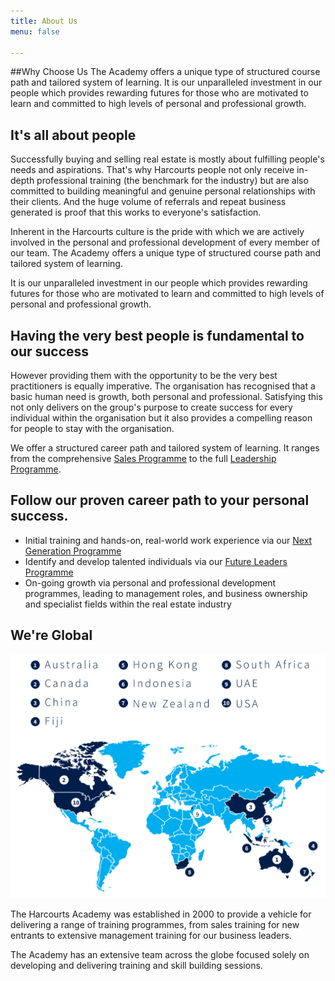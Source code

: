 ```yaml
---
title: About Us
menu: false

---
```


##Why Choose Us
The Academy offers a unique type of structured course path and tailored system of learning. It is our unparalleled investment in our people which provides rewarding futures for those who are motivated to learn and committed to high levels of personal and professional growth.

## It's all about people
Successfully buying and selling real estate is mostly about fulfilling people's needs and aspirations. That's why Harcourts people not only receive in-depth professional training (the benchmark for the industry) but are also committed to building meaningful and genuine personal relationships with their clients. And the huge volume of referrals and repeat business generated is proof that this works to everyone's satisfaction.

Inherent in the Harcourts culture is the pride with which we are actively involved in the personal and professional development of every member of our team. The Academy offers a unique type of structured course path and tailored system of learning.

It is our unparalleled investment in our people which provides rewarding futures for those who are motivated to learn and committed to high levels of personal and professional growth.

## Having the very best people is fundamental to our success

However providing them with the opportunity to be the very best practitioners is equally imperative. The organisation has recognised that a basic human need is growth, both personal and professional. Satisfying this not only delivers on the group's purpose to create success for every individual within the organisation but it also provides a compelling reason for people to stay with the organisation.

We offer a structured career path and tailored system of learning. It ranges from the comprehensive [Sales Programme](/courses/sales/sales-programme) to the full [Leadership Programme](/courses/leadership/leadership-programme).

## Follow our proven career path to your personal success.

- Initial training and hands-on, real-world work experience via our [Next Generation Programme](/courses/scholarships-and-next-generation/next-generation-programme)
- Identify and develop talented individuals via our [Future Leaders Programme](/courses/leadership/future-leaders-programme)
- On-going growth via personal and professional development programmes, leading to management roles, and business ownership and specialist fields within the real estate industry

## We're Global
![Academy Countries](academy-countries.jpg)

The Harcourts Academy was established in 2000 to provide a vehicle for delivering a range of training programmes, from sales training for new entrants to extensive management training for our business leaders.

The Academy has an extensive team across the globe focused solely on developing and delivering training and skill building sessions.
